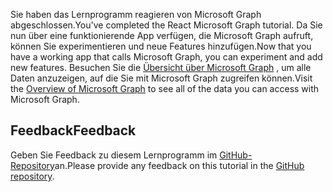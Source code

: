 <!-- markdownlint-disable MD002 MD041 -->

<span data-ttu-id="83ff7-101">Sie haben das Lernprogramm reagieren von Microsoft Graph abgeschlossen.</span><span class="sxs-lookup"><span data-stu-id="83ff7-101">You've completed the React Microsoft Graph tutorial.</span></span> <span data-ttu-id="83ff7-102">Da Sie nun über eine funktionierende App verfügen, die Microsoft Graph aufruft, können Sie experimentieren und neue Features hinzufügen.</span><span class="sxs-lookup"><span data-stu-id="83ff7-102">Now that you have a working app that calls Microsoft Graph, you can experiment and add new features.</span></span> <span data-ttu-id="83ff7-103">Besuchen Sie die [Übersicht über Microsoft Graph](/graph/overview) , um alle Daten anzuzeigen, auf die Sie mit Microsoft Graph zugreifen können.</span><span class="sxs-lookup"><span data-stu-id="83ff7-103">Visit the [Overview of Microsoft Graph](/graph/overview) to see all of the data you can access with Microsoft Graph.</span></span>

## <a name="feedback"></a><span data-ttu-id="83ff7-104">Feedback</span><span class="sxs-lookup"><span data-stu-id="83ff7-104">Feedback</span></span>

<span data-ttu-id="83ff7-105">Geben Sie Feedback zu diesem Lernprogramm im [GitHub-Repository](https://github.com/microsoftgraph/msgraph-training-reactspa)an.</span><span class="sxs-lookup"><span data-stu-id="83ff7-105">Please provide any feedback on this tutorial in the [GitHub repository](https://github.com/microsoftgraph/msgraph-training-reactspa).</span></span>
